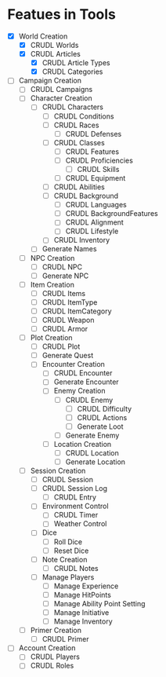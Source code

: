 # Featues in Tools

- [X] World Creation
  - [X] CRUDL Worlds
  - [X] CRUDL Articles
    - [X] CRUDL Article Types
    - [X] CRUDL Categories
- [ ] Campaign Creation
  - [ ] CRUDL Campaigns
  - [ ] Character Creation
    - [ ] CRUDL Characters
      - [ ] CRUDL Conditions
      - [ ] CRUDL Races
        - [ ] CRUDL Defenses
      - [ ] CRUDL Classes
        - [ ] CRUDL Features
        - [ ] CRUDL Proficiencies
          - [ ] CRUDL Skills
        - [ ] CRUDL Equipment
      - [ ] CRUDL Abilities
      - [ ] CRUDL Background
        - [ ] CRUDL Languages
        - [ ] CRUDL BackgroundFeatures
        - [ ] CRUDL Alignment
        - [ ] CRUDL Lifestyle
      - [ ] CRUDL Inventory
    - [ ] Generate Names
  - [ ] NPC Creation
    - [ ] CRUDL NPC
    - [ ] Generate NPC
  - [ ] Item Creation
    - [ ] CRUDL Items
    - [ ] CRUDL ItemType
    - [ ] CRUDL ItemCategory
    - [ ] CRUDL Weapon
    - [ ] CRUDL Armor
  - [ ] Plot Creation
    - [ ] CRUDL Plot
    - [ ] Generate Quest
    - [ ] Encounter Creation
      - [ ] CRUDL Encounter
      - [ ] Generate Encounter
      - [ ] Enemy Creation
        - [ ] CRUDL Enemy
          - [ ] CRUDL Difficulty
          - [ ] CRUDL Actions
          - [ ] Generate Loot
        - [ ] Generate Enemy
      - [ ] Location Creation
        - [ ] CRUDL Location
        - [ ] Generate Location
  - [ ] Session Creation
    - [ ] CRUDL Session
    - [ ] CRUDL Session Log
      - [ ] CRUDL Entry
    - [ ] Environment Control
      - [ ] CRUDL Timer
      - [ ] Weather Control
    - [ ] Dice
      - [ ] Roll Dice
      - [ ] Reset Dice
    - [ ] Note Creation
      - [ ] CRUDL Notes
    - [ ] Manage Players
      - [ ] Manage Experience
      - [ ] Manage HitPoints
      - [ ] Manage Ability Point Setting
      - [ ] Manage Initiative
      - [ ] Manage Inventory
  - [ ] Primer Creation
    - [ ] CRUDL Primer
- [ ] Account Creation
  - [ ] CRUDL Players
  - [ ] CRUDL Roles
